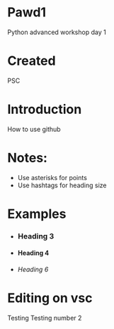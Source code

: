 # Pawd1
Python advanced workshop day 1

# Created
PSC

# Introduction

How to use github 

# Notes:
* Use asterisks for points
* Use hashtags for heading size

# Examples
* ### Heading 3
* #### Heading 4
* ###### Heading 6

# Editing on vsc
Testing
Testing number 2